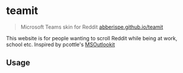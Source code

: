 # teamit
> Microsoft Teams skin for Reddit [abberispe.github.io/teamit](abberispe.github.io/teamit)

This website is for people wanting to scroll Reddit while being at work, school etc. Inspired by pcottle's [MSOutlookit](https://github.com/pcottle/MSOutlookit)

## Usage
